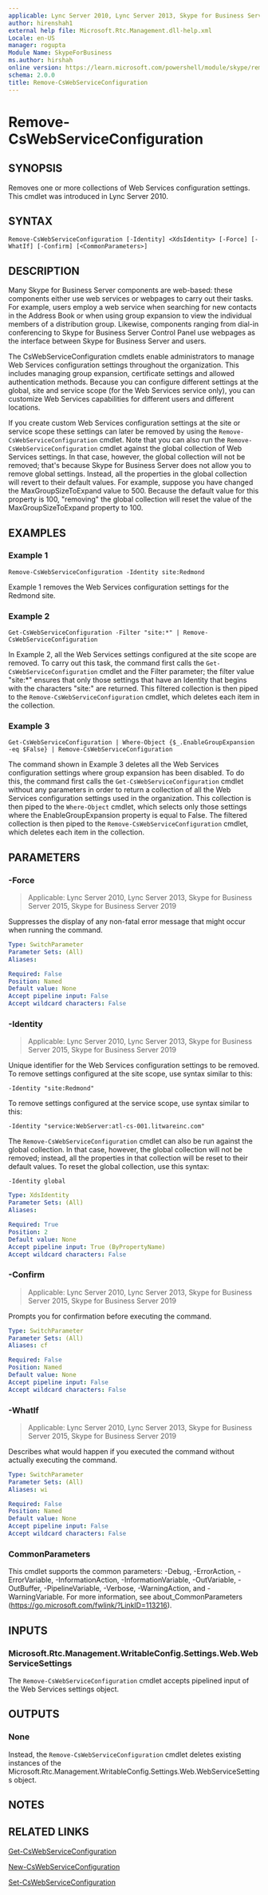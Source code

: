```yaml
---
applicable: Lync Server 2010, Lync Server 2013, Skype for Business Server 2015, Skype for Business Server 2019
author: hirenshah1
external help file: Microsoft.Rtc.Management.dll-help.xml
Locale: en-US
manager: rogupta
Module Name: SkypeForBusiness
ms.author: hirshah
online version: https://learn.microsoft.com/powershell/module/skype/remove-cswebserviceconfiguration
schema: 2.0.0
title: Remove-CsWebServiceConfiguration
---
```


# Remove-CsWebServiceConfiguration

## SYNOPSIS
Removes one or more collections of Web Services configuration settings.
This cmdlet was introduced in Lync Server 2010.


## SYNTAX

```
Remove-CsWebServiceConfiguration [-Identity] <XdsIdentity> [-Force] [-WhatIf] [-Confirm] [<CommonParameters>]
```

## DESCRIPTION
Many Skype for Business Server components are web-based: these components either use web services or webpages to carry out their tasks.
For example, users employ a web service when searching for new contacts in the Address Book or when using group expansion to view the individual members of a distribution group.
Likewise, components ranging from dial-in conferencing to Skype for Business Server Control Panel use webpages as the interface between Skype for Business Server and users.

The CsWebServiceConfiguration cmdlets enable administrators to manage Web Services configuration settings throughout the organization.
This includes managing group expansion, certificate settings and allowed authentication methods.
Because you can configure different settings at the global, site and service scope (for the Web Services service only), you can customize Web Services capabilities for different users and different locations.

If you create custom Web Services configuration settings at the site or service scope these settings can later be removed by using the `Remove-CsWebServiceConfiguration` cmdlet.
Note that you can also run the `Remove-CsWebServiceConfiguration` cmdlet against the global collection of Web Services settings.
In that case, however, the global collection will not be removed; that's because Skype for Business Server does not allow you to remove global settings.
Instead, all the properties in the global collection will revert to their default values.
For example, suppose you have changed the MaxGroupSizeToExpand value to 500.
Because the default value for this property is 100, "removing" the global collection will reset the value of the MaxGroupSizeToExpand property to 100.


## EXAMPLES

### Example 1
```
Remove-CsWebServiceConfiguration -Identity site:Redmond
```

Example 1 removes the Web Services configuration settings for the Redmond site.


### Example 2
```
Get-CsWebServiceConfiguration -Filter "site:*" | Remove-CsWebServiceConfiguration
```

In Example 2, all the Web Services settings configured at the site scope are removed.
To carry out this task, the command first calls the `Get-CsWebServiceConfiguration` cmdlet and the Filter parameter; the filter value "site:*" ensures that only those settings that have an Identity that begins with the characters "site:" are returned.
This filtered collection is then piped to the `Remove-CsWebServiceConfiguration` cmdlet, which deletes each item in the collection.


### Example 3
```
Get-CsWebServiceConfiguration | Where-Object {$_.EnableGroupExpansion -eq $False} | Remove-CsWebServiceConfiguration
```

The command shown in Example 3 deletes all the Web Services configuration settings where group expansion has been disabled.
To do this, the command first calls the `Get-CsWebServiceConfiguration` cmdlet without any parameters in order to return a collection of all the Web Services configuration settings used in the organization.
This collection is then piped to the `Where-Object` cmdlet, which selects only those settings where the EnableGroupExpansion property is equal to False.
The filtered collection is then piped to the `Remove-CsWebServiceConfiguration` cmdlet, which deletes each item in the collection.


## PARAMETERS

### -Force

> Applicable: Lync Server 2010, Lync Server 2013, Skype for Business Server 2015, Skype for Business Server 2019

Suppresses the display of any non-fatal error message that might occur when running the command.

```yaml
Type: SwitchParameter
Parameter Sets: (All)
Aliases:

Required: False
Position: Named
Default value: None
Accept pipeline input: False
Accept wildcard characters: False
```

### -Identity

> Applicable: Lync Server 2010, Lync Server 2013, Skype for Business Server 2015, Skype for Business Server 2019

Unique identifier for the Web Services configuration settings to be removed.
To remove settings configured at the site scope, use syntax similar to this:

`-Identity "site:Redmond"`

To remove settings configured at the service scope, use syntax similar to this:

`-Identity "service:WebServer:atl-cs-001.litwareinc.com"`

The `Remove-CsWebServiceConfiguration` cmdlet can also be run against the global collection.
In that case, however, the global collection will not be removed; instead, all the properties in that collection will be reset to their default values.
To reset the global collection, use this syntax:

`-Identity global`


```yaml
Type: XdsIdentity
Parameter Sets: (All)
Aliases:

Required: True
Position: 2
Default value: None
Accept pipeline input: True (ByPropertyName)
Accept wildcard characters: False
```

### -Confirm

> Applicable: Lync Server 2010, Lync Server 2013, Skype for Business Server 2015, Skype for Business Server 2019

Prompts you for confirmation before executing the command.

```yaml
Type: SwitchParameter
Parameter Sets: (All)
Aliases: cf

Required: False
Position: Named
Default value: None
Accept pipeline input: False
Accept wildcard characters: False
```

### -WhatIf

> Applicable: Lync Server 2010, Lync Server 2013, Skype for Business Server 2015, Skype for Business Server 2019

Describes what would happen if you executed the command without actually executing the command.

```yaml
Type: SwitchParameter
Parameter Sets: (All)
Aliases: wi

Required: False
Position: Named
Default value: None
Accept pipeline input: False
Accept wildcard characters: False
```

### CommonParameters
This cmdlet supports the common parameters: -Debug, -ErrorAction, -ErrorVariable, -InformationAction, -InformationVariable, -OutVariable, -OutBuffer, -PipelineVariable, -Verbose, -WarningAction, and -WarningVariable. For more information, see about_CommonParameters (https://go.microsoft.com/fwlink/?LinkID=113216).

## INPUTS

### Microsoft.Rtc.Management.WritableConfig.Settings.Web.WebServiceSettings

The `Remove-CsWebServiceConfiguration` cmdlet accepts pipelined input of the Web Services settings object.

## OUTPUTS

### None
Instead, the `Remove-CsWebServiceConfiguration` cmdlet deletes existing instances of the Microsoft.Rtc.Management.WritableConfig.Settings.Web.WebServiceSettings object.

## NOTES

## RELATED LINKS

[Get-CsWebServiceConfiguration](Get-CsWebServiceConfiguration.md)

[New-CsWebServiceConfiguration](New-CsWebServiceConfiguration.md)

[Set-CsWebServiceConfiguration](Set-CsWebServiceConfiguration.md)
